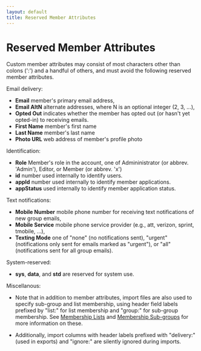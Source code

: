 ```yaml
---
layout: default
title: Reserved Member Attributes
---
```


# Reserved Member Attributes

Custom member attributes may consist of most characters other than
colons (':') and a handful of others, and must avoid the following
reserved member attributes.

Email delivery:

*  **Email**  member's primary email address,
*  **Email AltN** alternate addresses, where N is an optional integer (2, 3, ...),
*  **Opted Out** indicates whether the member has opted out (or hasn't yet opted-in) to receiving emails.
*  **First Name** member's first name
*  **Last Name** member's last name
*  **Photo URL** web address of member's profile photo

Identification:

*  **Role** Member's role in the account, one of Admininistrator (or abbrev. 'Admin'), 
   Editor, or Member (or abbrev. 'x')
*  **id**    number used internally to identify users.
*  **appId** number used internally to identify member applications.
*  **appStatus** used internally to identify member application status.

Text notifications:

*  **Mobile Number**  mobile phone number for receiving text notifications of new group emails,
*  **Mobile Service** mobile phone service provider
    (e.g., att, verizon, sprint, tmobile, ...),
*  **Texting Mode** one of "none" (no notifications sent), "urgent"
    (notifications only sent for emails marked as "urgent"), or "all"
    (notifications sent for all group emails).

System-reserved:

* **sys**, **data**, and **std** are reserved for system use.

<div class="sub g4s">

Miscellanous:

* Note that in addition to member attributes, import files are also
  used to specify sub-group and list membership, using header field
  labels prefixed by "list:" for list membership and "group:" for
  sub-group membership.  See [Membership
  Lists](./lists[LINK-QARGS]) and [Membership
  Sub-groups](./groups[LINK-QARGS]) for more information on
  these.

* Additionally, import columns with header labels prefixed with
  "delivery:" (used in exports) and "ignore:" are silently ignored
  during imports.

</div>
